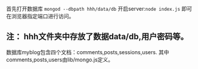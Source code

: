 
首先打开数据库 `mongod --dbpath hhh/data/db`
开启server:`node index.js`
即可在浏览器指定端口进行访问。

## 注： hhh文件夹中存放了数据data/db,用户密码等。

数据库myblog包含四个文档：comments,posts,sessions,users.
其中comments,posts,users由lib/mongo.js定义。
